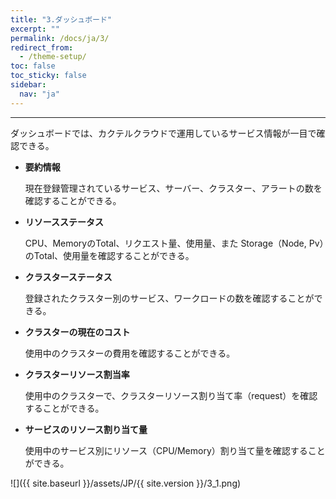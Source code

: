 ```yaml
---
title: "3.ダッシュボード"
excerpt: ""
permalink: /docs/ja/3/
redirect_from:
  - /theme-setup/
toc: false
toc_sticky: false
sidebar:
  nav: "ja"
---
```


---

ダッシュボードでは、カクテルクラウドで運用しているサービス情報が一目で確認できる。

* **要約情報**

  現在登録管理されているサービス、サーバー、クラスター、アラートの数を確認することができる。

* **リソースステータス**

  CPU、MemoryのTotal、リクエスト量、使用量、また Storage（Node, Pv）のTotal、使用量を確認することができる。

* **クラスターステータス**

  登録されたクラスター別のサービス、ワークロードの数を確認することができる。

* **クラスターの現在のコスト**

  使用中のクラスターの費用を確認することができる。

* **クラスターリソース割当率**

  使用中のクラスターで、クラスターリソース割り当て率（request）を確認することができる。

* **サービスのリソース割り当て量**

  使用中のサービス別にリソース（CPU/Memory）割り当て量を確認することができる。

![]({{ site.baseurl }}/assets/JP/{{ site.version }}/3_1.png)
